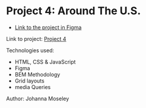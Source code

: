 # Project 4: Around The U.S.

* [Link to the project in Figma](https://www.figma.com/file/xM9rNsdK4iNcFJmDZho3Aw/Sprint-3%3A-From-Portland-to-Portland-%2F-desktop-%2B-mobile?node-id=500%3A0)


Link to project: [Project 4]()

Technologies used:
* HTML, CSS & JavaScript
* Figma
* BEM Methodology
* Grid layouts
* media Queries


Author: Johanna Moseley